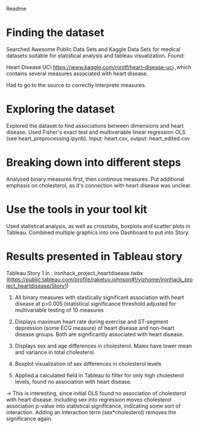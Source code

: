 Readme


# Finding the dataset

Searched Awesome Public Data Sets and Kaggle Data Sets for medical datasets suitable for statistical analysis and tableau visualization. Found:

Heart Disease UCI https://www.kaggle.com/ronitf/heart-disease-uci ,which contains several measures associated with heart disease.

Had to go to the source to correctly interprete measures.


# Exploring the dataset

Explored the dataset to find associations between dimensions and heart disease. Used Fisher's exact test and multivariable linear regression OLS (see heart_preprocessing.ipynb). Input: heart.csv, output: heart_edited.csv


# Breaking down into different steps

Analysed binary measures first, then continous measures. Put additional emphasis on cholesterol, as it's connection with heart disease was unclear.


# Use the tools in your tool kit

Used statistical analysis, as well as crosstabs, boxplots and scatter plots in Tableau. Combined multiple graphics into one Dashboard to put into Story.



# Results presented in Tableau story

Tableau Story 1 in : ironhack_project_heartdisease.twbx
(https://public.tableau.com/profile/raketuv.johnson#!/vizhome/ironhack_project_heartdisease/Story1)

1. All binary measures with stastically significant association with heart disease at p>0.005 (statistical significance threshold adjusted for multivariable testing of 10 measures

2. Displays maximum heart rate during exercise and ST-segment depression (some ECG measure) of heart disease and non-heart disease groups. Both are significantly associated with heart disease.

3. Displays sex and age differences in cholesterol. Males have lower mean and variance in total cholesterol.

4. Boxplot visualization of sex differences in cholesterol levels

5. Applied a calculated field in Tableau to filter for only high cholesterol levels, found no association with heart disease.

-> This is interesting, since initial OLS found no association of cholesterol with heart disease. Including sex into regression moves cholesterol association p-value into statistical significance, indicating some sort of interaction. Adding an interaction term (sex*cholesterol) removes the significance again. 


